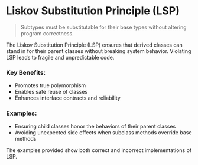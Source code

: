 # Liskov Substitution Principle (LSP)

> Subtypes must be substitutable for their base types without altering program correctness.

The Liskov Substitution Principle (LSP) ensures that derived classes can stand in for their parent classes without breaking system behavior. Violating LSP leads to fragile and unpredictable code.

### Key Benefits:
- Promotes true polymorphism
- Enables safe reuse of classes
- Enhances interface contracts and reliability

### Examples:
- Ensuring child classes honor the behaviors of their parent classes
- Avoiding unexpected side effects when subclass methods override base methods

The examples provided show both correct and incorrect implementations of LSP.

